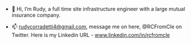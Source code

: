 - 👋 Hi, I’m Rudy, a full time site infrastructure engineer with a large mutual insurance company.

- 📫 rudycorradetti4@gmail.com, message me on here, @RCFromCle on Twitter. Here is my Linkedin URL - www.linkedin.com/in/rcfromcle
